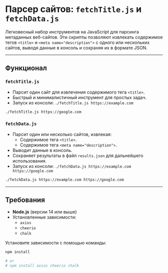 # Парсер сайтов: `fetchTitle.js` и `fetchData.js`

Легковесный набор инструментов на JavaScript для парсинга метаданных веб-сайтов. Эти скрипты позволяют извлекать содержимое тегов `<title>` и `<meta name="description">` с одного или нескольких сайтов, выводя данные в консоль и сохраняя их в формате JSON.

---

## Функционал

### `fetchTitle.js`
- Парсит один сайт для извлечения содержимого тега `<title>`.
- Быстрый и минималистичный инструмент для простых задач.
- Запуск из консоли: `./fetchTitle.js https://example.com`

```bash  
./fetchTitle.js https://google.com

```

### `fetchData.js`
- Парсит один или несколько сайтов, извлекая:
  - Содержимое тега `<title>`.
  - Содержимое тега `<meta name="description">`.
- Выводит данные в консоль.
- Сохраняет результаты в файл `results.json` для дальнейшего использования.
- Запуск из консоли: `./fetchData.js https://example.com https://google.com`

```bash
./fetchData.js https://example.com https://google.com

```

---

## Требования

- **Node.js** (версии 14 или выше)
- Установленные зависимости:
  - `axios`
  - `cheerio`
  - `chalk`

Установите зависимости с помощью команды:

```bash
npm install

# or
# npm install axios cheerio chalk
